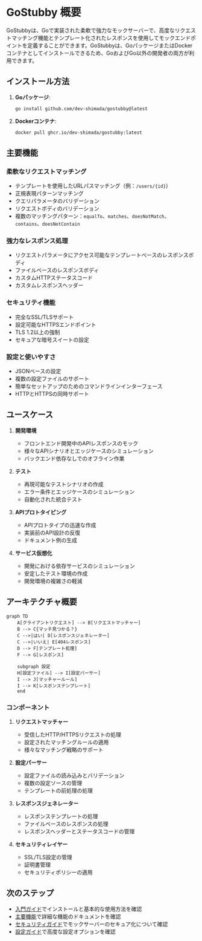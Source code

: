 # GoStubby 概要

GoStubbyは、Goで実装された柔軟で強力なモックサーバーで、高度なリクエストマッチング機能とテンプレート化されたレスポンスを使用してモックエンドポイントを定義することができます。GoStubbyは、GoパッケージまたはDockerコンテナとしてインストールできるため、GoおよびGo以外の開発者の両方が利用できます。

## インストール方法

1. **Goパッケージ**:
   ```bash
   go install github.com/dev-shimada/gostubby@latest
   ```

2. **Dockerコンテナ**:
   ```bash
   docker pull ghcr.io/dev-shimada/gostubby:latest
   ```

## 主要機能

### 柔軟なリクエストマッチング
- テンプレートを使用したURLパスマッチング（例：`/users/{id}`）
- 正規表現パターンマッチング
- クエリパラメータのバリデーション
- リクエストボディのバリデーション
- 複数のマッチングパターン：`equalTo`、`matches`、`doesNotMatch`、`contains`、`doesNotContain`

### 強力なレスポンス処理
- リクエストパラメータにアクセス可能なテンプレートベースのレスポンスボディ
- ファイルベースのレスポンスボディ
- カスタムHTTPステータスコード
- カスタムレスポンスヘッダー

### セキュリティ機能
- 完全なSSL/TLSサポート
- 設定可能なHTTPSエンドポイント
- TLS 1.2以上の強制
- セキュアな暗号スイートの設定

### 設定と使いやすさ
- JSONベースの設定
- 複数の設定ファイルのサポート
- 簡単なセットアップのためのコマンドラインインターフェース
- HTTPとHTTPSの同時サポート

## ユースケース

1. **開発環境**
   - フロントエンド開発中のAPIレスポンスのモック
   - 様々なAPIシナリオとエッジケースのシミュレーション
   - バックエンド依存なしでのオフライン作業

2. **テスト**
   - 再現可能なテストシナリオの作成
   - エラー条件とエッジケースのシミュレーション
   - 自動化された統合テスト

3. **APIプロトタイピング**
   - APIプロトタイプの迅速な作成
   - 実装前のAPI設計の反復
   - ドキュメント例の生成

4. **サービス仮想化**
   - 開発における依存サービスのシミュレーション
   - 安定したテスト環境の作成
   - 開発環境の複雑さの軽減

## アーキテクチャ概要

```mermaid
graph TD
    A[クライアントリクエスト] --> B[リクエストマッチャー]
    B --> C{マッチ見つかる？}
    C -->|はい| D[レスポンスジェネレーター]
    C -->|いいえ| E[404レスポンス]
    D --> F[テンプレート処理]
    F --> G[レスポンス]
    
    subgraph 設定
    H[設定ファイル] --> I[設定パーサー]
    I --> J[マッチャールール]
    I --> K[レスポンステンプレート]
    end
```

### コンポーネント

1. **リクエストマッチャー**
   - 受信したHTTP/HTTPSリクエストの処理
   - 設定されたマッチングルールの適用
   - 様々なマッチング戦略のサポート

2. **設定パーサー**
   - 設定ファイルの読み込みとバリデーション
   - 複数の設定ソースの管理
   - テンプレートの前処理の処理

3. **レスポンスジェネレーター**
   - レスポンステンプレートの処理
   - ファイルベースのレスポンスの処理
   - レスポンスヘッダーとステータスコードの管理

4. **セキュリティレイヤー**
   - SSL/TLS設定の管理
   - 証明書管理
   - セキュリティポリシーの適用

## 次のステップ

- [入門ガイド](getting-started.ja.md)でインストールと基本的な使用方法を確認
- [主要機能](core-features/request-matching.ja.md)で詳細な機能のドキュメントを確認
- [セキュリティガイド](security/ssl-tls.ja.md)でモックサーバーのセキュア化について確認
- [設定ガイド](configuration/format.ja.md)で高度な設定オプションを確認
